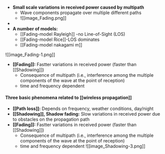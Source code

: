 - **Small scale variations in received power caused by multipath**
	- Wave components propagate over multiple different paths
	- ![[image_Fading.png]]
- 
- **A number of models:**
	- [[Fading-model Rayleigh]] -no Line-of-Sight (LOS)
	- [[Fading-model Rice]]-LOS dominates
	- [[Fading-model nakagami m]]

![[image_Fading-1.png]]
- **[[Fading]]:** Fastter variations in received power (faster than [[Shadowing]])
	- Consequence of multipath (i.e., interference among the multiple components of the wave at the point of reception)
	- time and frequency dependent




#### Three basic phenomena related to [[wireless propagation]]
- **[[Path loss]]:** Depends on frequency, weather conditions, day/night
- **[[Shadowing]], Shadow fading:** Slow variations in received power due to obstacles on the propagation path
- **[[Fading]]:** Fastter variations in received power (faster than [[Shadowing]])
	- Consequence of multipath (i.e., interference among the multiple components of the wave at the point of reception)
	- time and frequency dependent
![[image_Shadowing-3.png]]